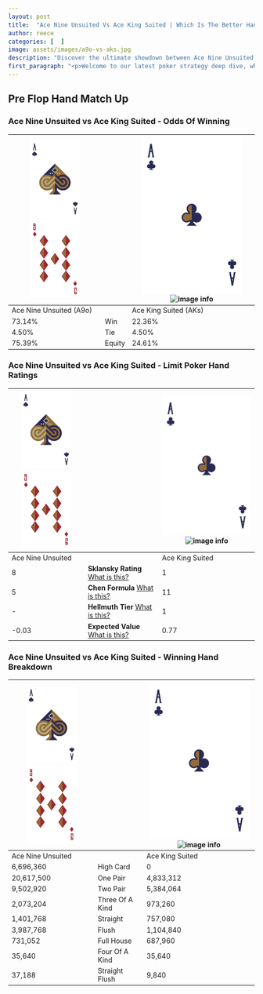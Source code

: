 ```yaml
---
layout: post
title:  "Ace Nine Unsuited Vs Ace King Suited | Which Is The Better Hand In Poker? A Complete Guide"
author: reece
categories: [  ]
image: assets/images/a9o-vs-aks.jpg
description: "Discover the ultimate showdown between Ace Nine Unsuited and Ace King Suited in poker! Uncover the odds, strategies, and scenarios where one hand triumphs over the other. Get ready to up your poker game with this thrilling analysis."
first_paragraph: "<p>Welcome to our latest poker strategy deep dive, where we're pitting two distinct hands against each other in a high-stakes showdown: Ace Nine Unsuited vs Ace King Suited.</p><p>In the dynamic world of poker, every decision counts, and knowing which hand holds the upper hand is key to your success at the table.</p><p>In this article, we'll dissect these two hands, explore the scenarios where one dominates the other, and equip you with the knowledge to make strategic choices that can tip the odds in your favor.</p><p>Get ready to unravel the intriguing dynamics of these poker hands and elevate your game to new heights.</p>"
---
```




[comment]: # (sp0)

## Pre Flop Hand Match Up

<div class="table hand-ratings" markdown="1"> 



### Ace Nine Unsuited vs Ace King Suited - Odds Of Winning


    
| ![image info](assets/images/hand1/A.png) ![image info](assets/images/hand1/9o.png) |  | ![image info](assets/images/hand2/A.png) ![image info](assets/images/hand2/Ks.png) |
| -------- | -------- | -------- |
| Ace Nine Unsuited (A9o) |  | Ace King Suited (AKs) |
| 73.14% | Win | 22.36% |
| 4.50% | Tie | 4.50% |
| 75.39% | Equity | 24.61% |




[comment]: # (sp1)



### Ace Nine Unsuited vs Ace King Suited - Limit Poker Hand Ratings


    
| ![image info](assets/images/hand1/A.png) ![image info](assets/images/hand1/9o.png) |  | ![image info](assets/images/hand2/A.png) ![image info](assets/images/hand2/Ks.png) |
| -------- | -------- | -------- |
| Ace Nine Unsuited |  | Ace King Suited |
| 8 | **Sklansky Rating** [What is this?](/sklansky-rating-explained) | 1 |
| 5 | **Chen Formula** [What is this?](/chen-formula-explained) | 11 |
| - | **Hellmuth Tier** [What is this?](/Hellmuth-tier-explained) | 1 |
| -0.03 | **Expected Value** [What is this?](/expected-value-explained) | 0.77 |




[comment]: # (sp2)



### Ace Nine Unsuited vs Ace King Suited - Winning Hand Breakdown


    
| ![image info](assets/images/hand1/A.png) ![image info](assets/images/hand1/9o.png) |  | ![image info](assets/images/hand2/A.png) ![image info](assets/images/hand2/Ks.png) |
| -------- | -------- | -------- |
| Ace Nine Unsuited |  | Ace King Suited |
| 6,696,360 | High Card | 0 |
| 20,617,500 | One Pair | 4,833,312 |
| 9,502,920 | Two Pair | 5,384,064 |
| 2,073,204 | Three Of A Kind | 973,260 |
| 1,401,768 | Straight | 757,080 |
| 3,987,768 | Flush | 1,104,840 |
| 731,052 | Full House | 687,960 |
| 35,640 | Four Of A Kind | 35,640 |
| 37,188 | Straight Flush | 9,840 |




[comment]: # (sp3)



</div>

[comment]: # (sp4)



[comment]: # (sp5)

